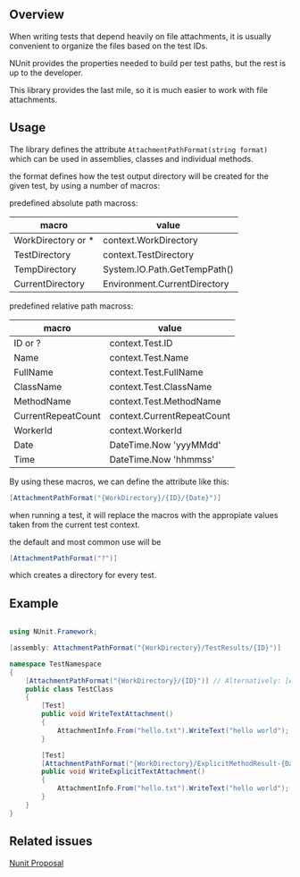 ﻿


## Overview

When writing tests that depend heavily on file attachments, it is usually convenient
to organize the files based on the test IDs.

NUnit provides the properties needed to build per test paths, but the rest is up to the
developer.

This library provides the last mile, so it is much easier to work with file attachments.

## Usage

The library defines the attribute `AttachmentPathFormat(string format)` which can be
used in assemblies, classes and individual methods.

the format defines how the test output directory will be created for the given test, by using a number of macros:

predefined absolute path macross:

|macro|value|
|-|-|
| WorkDirectory or * | context.WorkDirectory |
| TestDirectory | context.TestDirectory |
| TempDirectory | System.IO.Path.GetTempPath() |
| CurrentDirectory | Environment.CurrentDirectory |

predefined relative path macross:

|macro|value|
|-|-|
| ID or ? | context.Test.ID |
| Name | context.Test.Name |
| FullName | context.Test.FullName |
| ClassName | context.Test.ClassName |
| MethodName | context.Test.MethodName |
| CurrentRepeatCount | context.CurrentRepeatCount |
| WorkerId | context.WorkerId |
| Date | DateTime.Now 'yyyMMdd' |
| Time | DateTime.Now 'hhmmss' |

By using these macros, we can define the attribute like this:

```c#
[AttachmentPathFormat("{WorkDirectory}/{ID}/{Date}")]
```

when running a test, it will replace the macros with the appropiate
values taken from the current test context.

the default and most common use will be

```c#
[AttachmentPathFormat("?")]
```

which creates a directory for every test.


## Example

```c#

using NUnit.Framework;

[assembly: AttachmentPathFormat("{WorkDirectory}/TestResults/{ID}")]

namespace TestNamespace
{
    [AttachmentPathFormat("{WorkDirectory}/{ID}")] // Alternatively: [AttachmentPathFormat("?")]
    public class TestClass
    {
        [Test]
        public void WriteTextAttachment()
        {
            AttachmentInfo.From("hello.txt").WriteText("hello world");            
        }

        [Test]
        [AttachmentPathFormat("{WorkDirectory}/ExplicitMethodResult-{Date}-{Time}")]
        public void WriteExplicitTextAttachment()
        {
            AttachmentInfo.From("hello.txt").WriteText("hello world");
        }
    }
}

```

## Related issues

[Nunit Proposal](https://github.com/nunit/nunit/issues/4020)
